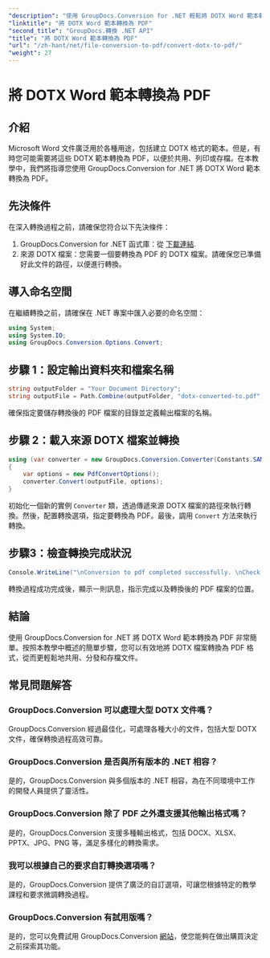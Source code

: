 ```yaml
---
"description": "使用 GroupDocs.Conversion for .NET 輕鬆將 DOTX Word 範本轉換為 PDF。簡化您的文件管理任務。"
"linktitle": "將 DOTX Word 範本轉換為 PDF"
"second_title": "GroupDocs.轉換 .NET API"
"title": "將 DOTX Word 範本轉換為 PDF"
"url": "/zh-hant/net/file-conversion-to-pdf/convert-dotx-to-pdf/"
"weight": 27
---
```


# 將 DOTX Word 範本轉換為 PDF

## 介紹
Microsoft Word 文件廣泛用於各種用途，包括建立 DOTX 格式的範本。但是，有時您可能需要將這些 DOTX 範本轉換為 PDF，以便於共用、列印或存檔。在本教學中，我們將指導您使用 GroupDocs.Conversion for .NET 將 DOTX Word 範本轉換為 PDF。
## 先決條件
在深入轉換過程之前，請確保您符合以下先決條件：
1. GroupDocs.Conversion for .NET 函式庫：從 [下載連結](https://releases。groupdocs.com/conversion/net/).
2. 來源 DOTX 檔案：您需要一個要轉換為 PDF 的 DOTX 檔案。請確保您已準備好此文件的路徑，以便進行轉換。

## 導入命名空間
在繼續轉換之前，請確保在 .NET 專案中匯入必要的命名空間：
```csharp
using System;
using System.IO;
using GroupDocs.Conversion.Options.Convert;
```

## 步驟 1：設定輸出資料夾和檔案名稱
```csharp
string outputFolder = "Your Document Directory";
string outputFile = Path.Combine(outputFolder, "dotx-converted-to.pdf");
```
確保指定要儲存轉換後的 PDF 檔案的目錄並定義輸出檔案的名稱。
## 步驟 2：載入來源 DOTX 檔案並轉換
```csharp
using (var converter = new GroupDocs.Conversion.Converter(Constants.SAMPLE_DOTX))
{
    var options = new PdfConvertOptions();
    converter.Convert(outputFile, options);
}
```
初始化一個新的實例 `Converter` 類，透過傳遞來源 DOTX 檔案的路徑來執行轉換。然後，配置轉換選項，指定要轉換為 PDF。最後，調用 `Convert` 方法來執行轉換。
## 步驟3：檢查轉換完成狀況
```csharp
Console.WriteLine("\nConversion to pdf completed successfully. \nCheck output in {0}", outputFolder);
```
轉換過程成功完成後，顯示一則訊息，指示完成以及轉換後的 PDF 檔案的位置。

## 結論
使用 GroupDocs.Conversion for .NET 將 DOTX Word 範本轉換為 PDF 非常簡單。按照本教學中概述的簡單步驟，您可以有效地將 DOTX 檔案轉換為 PDF 格式，從而更輕鬆地共用、分發和存檔文件。
## 常見問題解答
### GroupDocs.Conversion 可以處理大型 DOTX 文件嗎？
GroupDocs.Conversion 經過最佳化，可處理各種大小的文件，包括大型 DOTX 文件，確保轉換過程高效可靠。
### GroupDocs.Conversion 是否與所有版本的 .NET 相容？
是的，GroupDocs.Conversion 與多個版本的 .NET 相容，為在不同環境中工作的開發人員提供了靈活性。
### GroupDocs.Conversion 除了 PDF 之外還支援其他輸出格式嗎？
是的，GroupDocs.Conversion 支援多種輸出格式，包括 DOCX、XLSX、PPTX、JPG、PNG 等，滿足多樣化的轉換需求。
### 我可以根據自己的要求自訂轉換選項嗎？
是的，GroupDocs.Conversion 提供了廣泛的自訂選項，可讓您根據特定的教學課程和要求微調轉換過程。
### GroupDocs.Conversion 有試用版嗎？
是的，您可以免費試用 GroupDocs.Conversion [網站](https://releases.groupdocs.com/)，使您能夠在做出購買決定之前探索其功能。